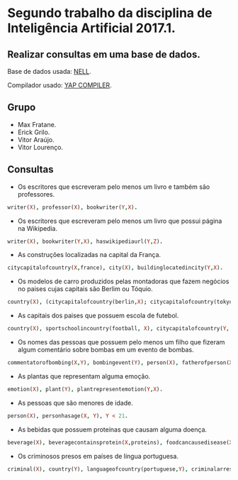 # Segundo trabalho da disciplina de Inteligência Artificial 2017.1.

## Realizar consultas em uma base de dados.
Base de dados usada: [NELL](https://pt.wikipedia.org/wiki/Minimax).

Compilador usado: [YAP COMPILER](https://www.dcc.fc.up.pt/~vsc/Yap/).

## Grupo
- Max Fratane.
- Erick Grilo.
- Vitor Araújo.
- Vitor Lourenço.

## Consultas

- Os escritores que escreveram pelo menos um livro e também são professores.
``` prolog
writer(X), professor(X), bookwriter(Y,X).
```

- Os escritores que escreveram pelo menos um livro que possui página na Wikipedia.
``` prolog
writer(X), bookwriter(Y,X), haswikipediaurl(Y,Z).
```

- As construções localizadas na capital da França.
``` prolog
citycapitalofcountry(X,france), city(X), buildinglocatedincity(Y,X).
```

- Os modelos de carro produzidos pelas montadoras que fazem negócios no paises cujas capitais são Berlim ou Tóquio.
``` prolog
country(X), (citycapitalofcountry(berlin,X); citycapitalofcountry(tokyo,X)), automobilemakerdealersincountry(Y,X), automakerproducesmodel(Y,Z).
```

- As capitais dos paises que possuem escola de futebol.
``` prolog
country(X), sportschoolincountry(football, X), citycapitalofcountry(Y, X).
```

- Os nomes das pessoas que possuem pelo menos um filho que fizeram algum comentário sobre bombas em um evento de bombas.
``` prolog
commentatorofbombing(X,Y), bombingevent(Y), person(X), fatherofperson(X,Z), person(Z).
```

- As plantas que representam alguma emoção.
``` prolog
emotion(X), plant(Y), plantrepresentemotion(Y,X).
```

- As pessoas que são menores de idade.
``` prolog
person(X), personhasage(X, Y), Y < 21.
```

- As bebidas que possuem proteínas que causam alguma doença.
``` prolog
beverage(X), beveragecontainsprotein(X,proteins), foodcancausedisease(X,Y).
```

- Os criminosos presos em países de língua portuguesa.
``` prolog
criminal(X), country(Y), languageofcountry(portuguese,Y), criminalarrestedincountry(X,Y).
```
